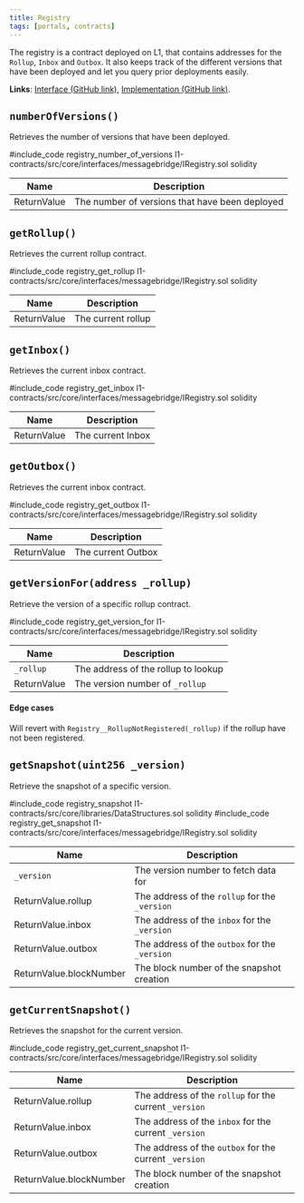 ```yaml
---
title: Registry
tags: [portals, contracts]
---
```


The registry is a contract deployed on L1, that contains addresses for the `Rollup`, `Inbox` and `Outbox`. It also keeps track of the different versions that have been deployed and let you query prior deployments easily.

**Links**: [Interface (GitHub link)](https://github.com/AztecProtocol/aztec-packages/blob/master/l1-contracts/src/core/interfaces/messagebridge/IRegistry.sol), [Implementation (GitHub link)](https://github.com/AztecProtocol/aztec-packages/blob/master/l1-contracts/src/core/messagebridge/Registry.sol).

## `numberOfVersions()`

Retrieves the number of versions that have been deployed.

#include_code registry_number_of_versions l1-contracts/src/core/interfaces/messagebridge/IRegistry.sol solidity

| Name           | Description |
| -------------- | ----------- |
| ReturnValue    | The number of versions that have been deployed |

## `getRollup()`
Retrieves the current rollup contract.

#include_code registry_get_rollup l1-contracts/src/core/interfaces/messagebridge/IRegistry.sol solidity

| Name           | Description |
| -------------- | ----------- |
| ReturnValue    | The current rollup |

## `getInbox()`

Retrieves the current inbox contract.

#include_code registry_get_inbox l1-contracts/src/core/interfaces/messagebridge/IRegistry.sol solidity

| Name           | Description |
| -------------- | ----------- |
| ReturnValue    | The current Inbox |

## `getOutbox()`

Retrieves the current inbox contract.

#include_code registry_get_outbox l1-contracts/src/core/interfaces/messagebridge/IRegistry.sol solidity

| Name           | Description |
| -------------- | ----------- |
| ReturnValue    | The current Outbox |

## `getVersionFor(address _rollup)`

Retrieve the version of a specific rollup contract. 

#include_code registry_get_version_for l1-contracts/src/core/interfaces/messagebridge/IRegistry.sol solidity

| Name           | Description |
| -------------- | ----------- |
| `_rollup`      | The address of the rollup to lookup |
| ReturnValue    | The version number of `_rollup` |

#### Edge cases
Will revert with `Registry__RollupNotRegistered(_rollup)` if the rollup have not been registered.

## `getSnapshot(uint256 _version)`

Retrieve the snapshot of a specific version. 

#include_code registry_snapshot l1-contracts/src/core/libraries/DataStructures.sol solidity
#include_code registry_get_snapshot l1-contracts/src/core/interfaces/messagebridge/IRegistry.sol solidity

| Name           | Description |
| -------------- | ----------- |
| `_version`     | The version number to fetch data for |
| ReturnValue.rollup      | The address of the `rollup` for the `_version` |
| ReturnValue.inbox       | The address of the `inbox` for the `_version` |
| ReturnValue.outbox      | The address of the `outbox` for the `_version` |
| ReturnValue.blockNumber | The block number of the snapshot creation |


## `getCurrentSnapshot()`

Retrieves the snapshot for the current version.

#include_code registry_get_current_snapshot l1-contracts/src/core/interfaces/messagebridge/IRegistry.sol solidity

| Name           | Description |
| -------------- | ----------- |
| ReturnValue.rollup      | The address of the `rollup` for the current `_version` |
| ReturnValue.inbox       | The address of the `inbox` for the current `_version` |
| ReturnValue.outbox      | The address of the `outbox` for the current `_version` |
| ReturnValue.blockNumber | The block number of the snapshot creation |

